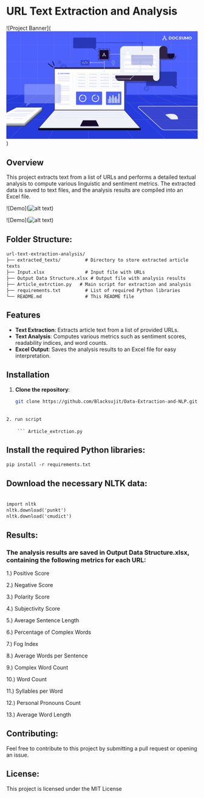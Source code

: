 # URL Text Extraction and Analysis

![Project Banner](![alt text](image.png))

## Overview

This project extracts text from a list of URLs and performs a detailed textual analysis to compute various linguistic and sentiment metrics. The extracted data is saved to text files, and the analysis results are compiled into an Excel file.

![Demo](![alt text](https://miro.medium.com/v2/resize:fit:2000/1*zTkAXdkJZXKF6gy-QOtBYQ.gif))


![Demo](![alt text](https://optimizeit.ai/images/solutions/process.gif))

## Folder Structure:

```
url-text-extraction-analysis/
├── extracted_texts/         # Directory to store extracted article texts
├── Input.xlsx               # Input file with URLs
├── Output Data Structure.xlsx # Output file with analysis results
├── Article_extrction.py   # Main script for extraction and analysis
├── requirements.txt         # List of required Python libraries
└── README.md                # This README file

```

## Features

- **Text Extraction**: Extracts article text from a list of provided URLs.
- **Text Analysis**: Computes various metrics such as sentiment scores, readability indices, and word counts.
- **Excel Output**: Saves the analysis results to an Excel file for easy interpretation.

## Installation

1. **Clone the repository**:
   ```bash
   git clone https://github.com/Blacksujit/Data-Extraction-and-NLP.git
```

2. run script 

    ``` Article_extrction.py 
```

## Install the required Python libraries:


```
pip install -r requirements.txt

```

## Download the necessary NLTK data:


```

import nltk
nltk.download('punkt')
nltk.download('cmudict')

```

## Results:

### The analysis results are saved in Output Data Structure.xlsx, containing the following metrics for each URL:

1.) Positive Score

2.) Negative Score

3.) Polarity Score

4.) Subjectivity Score

5.) Average Sentence Length

6.) Percentage of Complex Words

7.) Fog Index

8.) Average Words per Sentence

9.) Complex Word Count

10.) Word Count

11.) Syllables per Word

12.) Personal Pronouns Count

13.) Average Word Length


## Contributing:


Feel free to contribute to this project by submitting a pull request or opening an issue.

## License:


This project is licensed under the MIT License